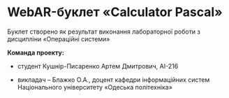 # WebAR-буклет «Calculator Pascal»
Буклет створено як результат виконання лабораторної роботи з дисципліни 
«Операційні системи»

**Команда проекту:**

- студент Кушнір-Писаренко Артем Дмитрович, АІ-216
+ викладач – Блажко О.А., доцент кафедри інформаційних систем Національного університету «Одеська політехніка»
